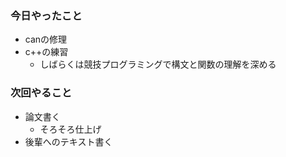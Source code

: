 ### 今日やったこと
- canの修理
- c++の練習
   - しばらくは競技プログラミングで構文と関数の理解を深める
### 次回やること
- 論文書く
    - そろそろ仕上げ
- 後輩へのテキスト書く